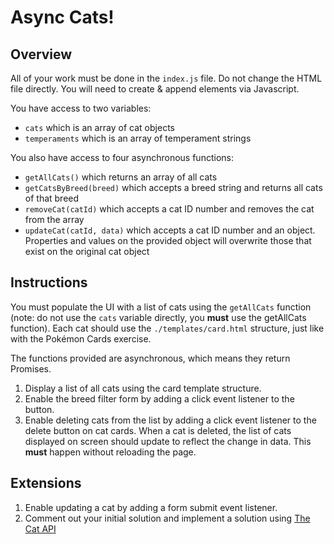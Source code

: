 # Async Cats!

## Overview

All of your work must be done in the `index.js` file. Do not change the HTML file directly. You will need to create & append elements via Javascript.

You have access to two variables:

- `cats` which is an array of cat objects
- `temperaments` which is an array of temperament strings

You also have access to four asynchronous functions:

- `getAllCats()` which returns an array of all cats
- `getCatsByBreed(breed)` which accepts a breed string and returns all cats of that breed
- `removeCat(catId)` which accepts a cat ID number and removes the cat from the array
- `updateCat(catId, data)` which accepts a cat ID number and an object. Properties and values on the provided object will overwrite those that exist on the original cat object

## Instructions

You must populate the UI with a list of cats using the `getAllCats` function (note: do not use the `cats` variable directly, you **must** use the getAllCats function). Each cat should use the `./templates/card.html` structure, just like with the Pokémon Cards exercise.

The functions provided are asynchronous, which means they return Promises.

1. Display a list of all cats using the card template structure.
2. Enable the breed filter form by adding a click event listener to the button.
3. Enable deleting cats from the list by adding a click event listener to the delete button on cat cards. When a cat is deleted, the list of cats displayed on screen should update to reflect the change in data. This **must** happen without reloading the page.

## Extensions

1. Enable updating a cat by adding a form submit event listener.
2. Comment out your initial solution and implement a solution using [The Cat API](https://thecatapi.com/)
